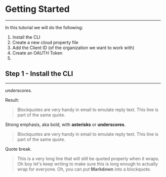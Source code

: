 # Getting Started

---

In this tutorial we will do the following:

1. Install the CLI
2. Create a new cloud property file
3. Add the Client ID (of the organization we want to work with)
4. Create an OAUTH Token
5. 

## Step 1 - Install the CLI

---


 _underscores_.

Result:

> Blockquotes are very handy in email to emulate reply text.
> This line is part of the same quote.

Strong emphasis, aka bold, with **asterisks** or __underscores__.



> Blockquotes are very handy in email to emulate reply text.
> This line is part of the same quote.

Quote break.

> This is a very long line that will still be quoted properly when it wraps. Oh boy let's keep writing to make sure this is long enough to actually wrap for everyone. Oh, you can *put* **Markdown** into a blockquote. 



